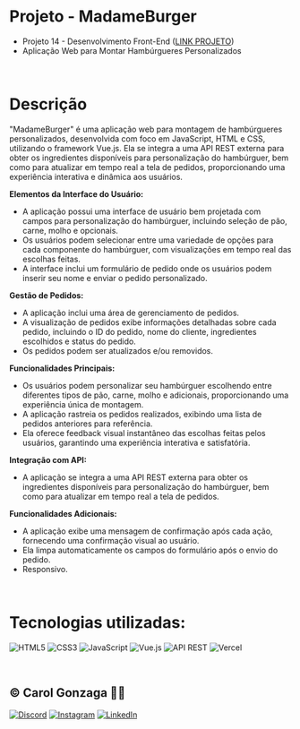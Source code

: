 # Projeto - MadameBurger

- Projeto 14 - Desenvolvimento Front-End ([LINK PROJETO](https://projeto-madameburger.vercel.app/))
- Aplicação Web para Montar Hambúrgueres Personalizados

<br/>

# Descrição

"MadameBurger" é uma aplicação web para montagem de hambúrgueres personalizados, desenvolvida com foco em JavaScript, HTML e CSS, utilizando o framework Vue.js. Ela se integra a uma API REST externa para obter os ingredientes disponíveis para personalização do hambúrguer, bem como para atualizar em tempo real a tela de pedidos, proporcionando uma experiência interativa e dinâmica aos usuários.

**Elementos da Interface do Usuário:**
- A aplicação possui uma interface de usuário bem projetada com campos para personalização do hambúrguer, incluindo seleção de pão, carne, molho e opcionais.
- Os usuários podem selecionar entre uma variedade de opções para cada componente do hambúrguer, com visualizações em tempo real das escolhas feitas.
- A interface inclui um formulário de pedido onde os usuários podem inserir seu nome e enviar o pedido personalizado.

**Gestão de Pedidos:**
- A aplicação inclui uma área de gerenciamento de pedidos.
- A visualização de pedidos exibe informações detalhadas sobre cada pedido, incluindo o ID do pedido, nome do cliente, ingredientes escolhidos e status do pedido.
- Os pedidos podem ser atualizados e/ou removidos.

**Funcionalidades Principais:**
- Os usuários podem personalizar seu hambúrguer escolhendo entre diferentes tipos de pão, carne, molho e adicionais, proporcionando uma experiência única de montagem.
- A aplicação rastreia os pedidos realizados, exibindo uma lista de pedidos anteriores para referência.
- Ela oferece feedback visual instantâneo das escolhas feitas pelos usuários, garantindo uma experiência interativa e satisfatória.

**Integração com API:**
- A aplicação se integra a uma API REST externa para obter os ingredientes disponíveis para personalização do hambúrguer, bem como para atualizar em tempo real a tela de pedidos.

**Funcionalidades Adicionais:**
- A aplicação exibe uma mensagem de confirmação após cada ação, fornecendo uma confirmação visual ao usuário.
- Ela limpa automaticamente os campos do formulário após o envio do pedido.
- Responsivo.

<br/>

# Tecnologias utilizadas:
![HTML5](https://img.shields.io/badge/html5-%23E34F26.svg?style=flat&logo=html5&logoColor=white) 
![CSS3](https://img.shields.io/badge/css3-%231572B6.svg?style=flat&logo=css3&logoColor=white)
![JavaScript](https://img.shields.io/badge/javascript-%23323330.svg?style=flat&logo=javascript&logoColor=%23F7DF1E)
![Vue.js](https://img.shields.io/badge/vue.js-%2335495e.svg?style=flat&logo=vue.js&logoColor=%234FC08D)
![API REST](https://img.shields.io/badge/API_REST-0078D4?style=flat&logo=api) 
![Vercel](https://img.shields.io/badge/Vercel-%23000000.svg?style=flat&logo=vercel&logoColor=white)

<br/>

## © Carol Gonzaga 🏳️‍🌈
[![Discord](https://img.shields.io/badge/Discord-%237289DA.svg?logo=discord&logoColor=white)](https://discord.gg/yZq4x7DQ)
[![Instagram](https://img.shields.io/badge/Instagram-%23E4405F.svg?logo=Instagram&logoColor=white)](https://instagram.com/anacquesta) 
[![LinkedIn](https://img.shields.io/badge/LinkedIn-%230077B5.svg?logo=linkedin&logoColor=white)](https://linkedin.com/in/anacarolgonzaga) 

